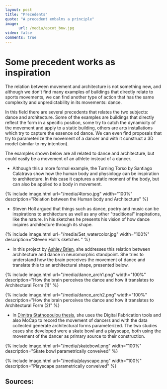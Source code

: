 ```yaml
---
layout: post
title: "Precedents"
quote: "A precedent embalms a principle"
image:
      url: /media/epcot_bnw.jpg
video: false
comments: true
---
```


# Some precedent works as inspiration

The relation between movement and architecture is not something new, and although we don’t find many examples of buildings that directly relate to sports movements, we can find another type of action that has the same complexity and unpredictability in its movements: dance.

In this field there are several precedents that relates the two subjects: dance and architecture. Some of the examples are buildings that directly reflect the form in a specific position, some try to catch the dynamicity of the movement and apply to a static building, others are arts installations which try to capture the essence od dance. We can even find proposals that try to parameterize the movement of a dancer and with it construct a 3D model (similar to my intention).

The examples shown below are all related to dance and architecture, but could easily be a movement of an athlete instead of a dancer.

- Although this a more formal example, the Turning Torso by Santiago Calatrava show how the human body and physiology can be inspiration to architecture. In this case it captures a static moment of the body, but can also be applied to a body in movement.

{% include image.html url="/media/4torso.jpg" width="100%" description="Relation between the Human body and Architecture" %}

- Steven Holl argued that things such as dance, poetry and music can be inspirations to architecture as well as any other "traditional" inspirations, like the nature. In his sketches he presents his vision of how dance inspires architecture through its shape.

{% include image.html url="/media/Set_watercolor.jpg" width="100%" description="Steven Holl's sketches " %}

- In this project by [Ashley Brien](http://www.anfarch.org/wp-content/uploads/2013/11/BirenPoster.pdf), she addresses this relation between architecture and dance in neuromorphic standpoint. She tries to understand how the brain perceives the movement of dance and translate this to an architectural shape, presented below.

{% include image.html url="/media/dance_arch1.png" width="100%" description="How the brain perceives the dance and how it translates to Architectural Form (1)" %}

{% include image.html url="/media/dance_arch2.png" width="100%" description="How the brain perceives the dance and how it translates to Architectural Form (2)" %}

- In [Dimitra Stathopoulou thesis](http://opus.bath.ac.uk/27813/1/UnivBath_MPhil_2011_D_Stathopoulou.pdf), she uses the Digital Fabrication tools and also MoCap to record the movement of dancers and with the data collected generate architectural forms parameterized. The two studies cases she developed were a skate bowl and a playscape, both using the movement of the dancer as primary source to their construction.

{% include image.html url="/media/skatebowl.png" width="100%" description="Skate bowl parametrically conveived" %}

{% include image.html url="/media/playscape.png" width="100%" description="Playscape parametrically conveived" %}



## Sources:




